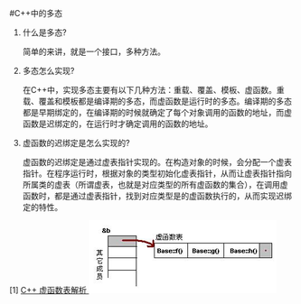 #C++中的多态

1. 什么是多态?
    
    简单的来讲，就是一个接口，多种方法。

2. 多态怎么实现?
    
    在C++中，实现多态主要有以下几种方法：重载、覆盖、模板、虚函数。重载、覆盖和模板都是编译期的多态，而虚函数是运行时的多态。编译期的多态都是早期绑定的，在编译期的时候就确定了每个对象调用的函数的地址，而虚函数是迟绑定的，在运行时才确定调用的函数的地址。

3. 虚函数的迟绑定是怎么实现的?

    虚函数的迟绑定是通过虚表指针实现的。在构造对象的时候，会分配一个虚表指针。在程序运行时，根据对象的类型初始化虚表指针，从而让虚表指针指向所属类的虚表（所谓虚表，也就是对应类型的所有虚函数的集合），在调用虚函数时，都是通过虚表指针，找到对应类型是的虚函数执行的，从而实现迟绑定的特性。

[1] [C++ 虚函数表解析 ](http://blog.csdn.net/haoel/article/details/1948051)
![](/assets/o_vtable1.jpg)


    



